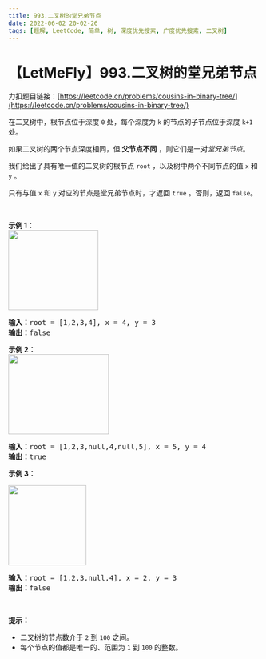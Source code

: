 ```yaml
---
title: 993.二叉树的堂兄弟节点
date: 2022-06-02 20-02-26
tags: [题解, LeetCode, 简单, 树, 深度优先搜索, 广度优先搜索, 二叉树]
---
```


# 【LetMeFly】993.二叉树的堂兄弟节点

力扣题目链接：[https://leetcode.cn/problems/cousins-in-binary-tree/](https://leetcode.cn/problems/cousins-in-binary-tree/)

<p>在二叉树中，根节点位于深度 <code>0</code> 处，每个深度为 <code>k</code> 的节点的子节点位于深度 <code>k+1</code> 处。</p>

<p>如果二叉树的两个节点深度相同，但<strong> 父节点不同</strong> ，则它们是一对<em>堂兄弟节点</em>。</p>

<p>我们给出了具有唯一值的二叉树的根节点 <code>root</code> ，以及树中两个不同节点的值 <code>x</code> 和 <code>y</code> 。</p>

<p>只有与值 <code>x</code> 和 <code>y</code> 对应的节点是堂兄弟节点时，才返回 <code>true</code> 。否则，返回 <code>false</code>。</p>

<p> </p>

<p><strong>示例 1：<br />
<img alt="" src="https://assets.leetcode-cn.com/aliyun-lc-upload/uploads/2019/02/16/q1248-01.png" style="height: 160px; width: 180px;" /></strong></p>

<pre>
<strong>输入：</strong>root = [1,2,3,4], x = 4, y = 3
<strong>输出：</strong>false
</pre>

<p><strong>示例 2：<br />
<img alt="" src="https://assets.leetcode-cn.com/aliyun-lc-upload/uploads/2019/02/16/q1248-02.png" style="height: 160px; width: 201px;" /></strong></p>

<pre>
<strong>输入：</strong>root = [1,2,3,null,4,null,5], x = 5, y = 4
<strong>输出：</strong>true
</pre>

<p><strong>示例 3：</strong></p>

<p><strong><img alt="" src="https://assets.leetcode-cn.com/aliyun-lc-upload/uploads/2019/02/16/q1248-03.png" style="height: 160px; width: 156px;" /></strong></p>

<pre>
<strong>输入：</strong>root = [1,2,3,null,4], x = 2, y = 3
<strong>输出：</strong>false</pre>

<p> </p>

<p><strong>提示：</strong></p>

<ul>
	<li>二叉树的节点数介于 <code>2</code> 到 <code>100</code> 之间。</li>
	<li>每个节点的值都是唯一的、范围为 <code>1</code> 到 <code>100</code> 的整数。</li>
</ul>

<p> </p>


    